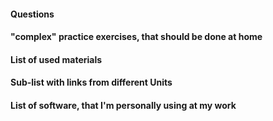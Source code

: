 #### Questions

#### "complex" practice exercises, that should be done at home

#### List of used materials

#### Sub-list with links from different Units

#### List of software, that I'm personally using at my work

####
